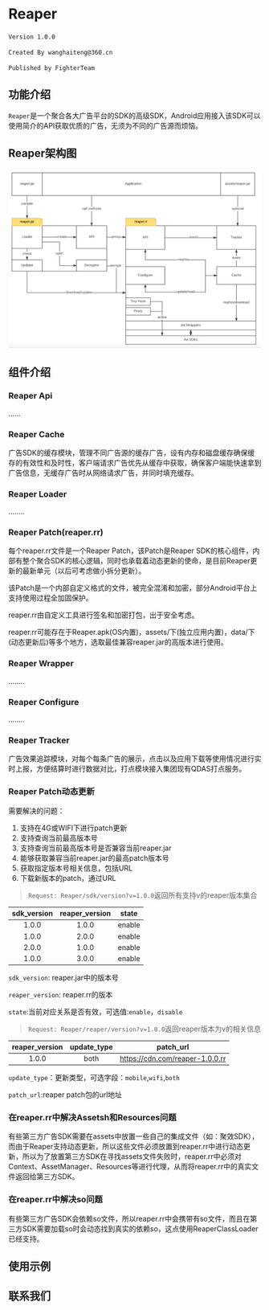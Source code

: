 # Reaper
`Version 1.0.0`<p/>
`Created By wanghaiteng@360.cn`<p/>
`Published by FighterTeam`

## 功能介绍
`Reaper`是一个聚合各大广告平台的SDK的高级SDK，Android应用接入该SDK可以使用简介的API获取优质的广告，无须为不同的广告源而烦恼。

## Reaper架构图
![](./Reaper架构图.png?raw=true)

## 组件介绍
### Reaper Api
......

### Reaper Cache
广告SDK的缓存模块，管理不同广告源的缓存广告，设有内存和磁盘缓存确保缓存的有效性和及时性，客户端请求广告优先从缓存中获取，确保客户端能快速拿到广告信息，无缓存广告时从网络请求广告，并同时填充缓存。

### Reaper Loader
........

### Reaper Patch(reaper.rr)
每个reaper.rr文件是一个Reaper Patch，该Patch是Reaper SDK的核心组件，内部有整个聚合SDK的核心逻辑，同时也承载着动态更新的使命，是目前Reaper更新的最新单元（以后可考虑做小拆分更新）。

该Patch是一个内部自定义格式的文件，被完全混淆和加密，部分Android平台上支持使用过程全加固保护。

reaper.rr由自定义工具进行签名和加密打包，出于安全考虑。

reaper.rr可能存在于Reaper.apk(OS内置)，assets/下(独立应用内置)，data/下(动态更新后)等多个地方，选取最佳兼容reaper.jar的高版本进行使用。

### Reaper Wrapper
........

### Reaper Configure
........

### Reaper Tracker
广告效果追踪模块，对每个每条广告的展示，点击以及应用下载等使用情况进行实时上报，方便结算时进行数据对比，打点模块接入集团现有QDAS打点服务。

### Reaper Patch动态更新
需要解决的问题：
1. 支持在4G或WIFI下进行patch更新
2. 支持查询当前最高版本号
3. 支持查询当前最高版本号是否兼容当前reaper.jar 
4. 能够获取兼容当前reaper.jar的最高patch版本号
5. 获取指定版本号相关信息，包括URL
6. 下载新版本的patch，通过URL

>`Request: Reaper/sdk/version?v=1.0.0`返回所有支持v的reaper版本集合

|sdk_version| reaper_version | state |
|:---------:|:--------------:|:-----:|
| 1.0.0	    | 1.0.0		     | enable|
| 1.0.0	    | 2.0.0		     | enable|
| 2.0.0	    | 1.0.0		     | enable|
| 1.0.0	    | 3.0.0		     | enable|

`sdk_version`: reaper.jar中的版本号

`reaper_version`: reaper.rr的版本

`state`:当前对应关系是否有效，可选值:`enable`，`disable`

>`Request: Reaper/reaper/version?v=1.0.0`返回reaper版本为v的相关信息

| reaper_version | update_type | patch_url |
|:--------------:|:-----------:|:---------:|
| 1.0.0 | both | https://cdn.com/reaper-1.0.0.rr |

`update_type`：更新类型，可选字段：`mobile`,`wifi`,`both`

`patch_url`:reaper patch包的url地址

### 在reaper.rr中解决Assetsh和Resources问题
有些第三方广告SDK需要在assets中放置一些自己的集成文件（如：聚效SDK），而由于Reaper支持动态更新，所以这些文件必须放置到reaper.rr中进行动态更新，所以为了放置第三方SDK在寻找assets文件失败时，reaper.rr中必须对Context、AssetManager、Resources等进行代理，从而将reaper.rr中的真实文件返回给第三方SDK。

### 在reaper.rr中解决so问题
有些第三方广告SDK会依赖so文件，所以reaper.rr中会携带有so文件，而且在第三方SDK需要加载so时会动态找到真实的依赖so，这点使用ReaperClassLoader已经支持。

## 使用示例

## 联系我们
